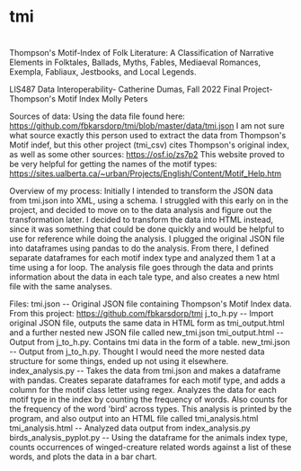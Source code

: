 # tmi
# 
Thompson's Motif-Index of Folk Literature: A Classification of Narrative Elements in Folktales, Ballads, Myths, Fables, Mediaeval Romances, Exempla, Fabliaux, Jestbooks, and Local Legends.

LIS487 Data Interoperability- Catherine Dumas, Fall 2022
Final Project- Thompson's Motif Index 
Molly Peters 

Sources of data:
Using the data file found here: https://github.com/fbkarsdorp/tmi/blob/master/data/tmi.json 
I am not sure what source exactly this person used to extract the data from Thompson's Motif indef, but this other project (tmi_csv) cites Thompson's original index, as well as some other sources: https://osf.io/zs7p2
This website proved to be very helpful for getting the names of the motif types: https://sites.ualberta.ca/~urban/Projects/English/Content/Motif_Help.htm

Overview of my process:
Initially I intended to transform the JSON data from tmi.json into XML, using a schema. I struggled with this early on in the project, and decided to move on to the data analysis and figure out the transformation later.
I decided to transform the data into HTML instead, since it was something that could be done quickly and would be helpful to use for reference while doing the analysis. 
I plugged the original JSON file into dataframes using pandas to do the analysis. From there, I defined separate dataframes for each motif index type and analyzed them 1 at a time using a for loop. 
The analysis file goes through the data and prints information about the data in each tale type, and also creates a new html file with the same analyses. 

Files:
tmi.json -- Original JSON file containing Thompson's Motif Index data. From this project: https://github.com/fbkarsdorp/tmi
j_to_h.py -- Import original JSON file, outputs the same data in HTML form as tmi_output.html and a further nested new JSON file called new_tmi.json
tmi_output.html -- Output from j_to_h.py. Contains tmi data in the form of a table.
new_tmi.json -- Output from j_to_h.py. Thought I would need the more nested data structure for some things, ended up not using it elsewhere. 
index_analysis.py -- Takes the data from tmi.json and makes a dataframe with pandas. Creates separate dataframes for each motif type, and adds a column for the motif class letter using regex.
                  Analyzes the data for each motif type in the index by counting the frequency of words. Also counts for the frequency of the word 'bird' across types. 
                  This analysis is printed by the program, and also output into an HTML file called tmi_analysis.html
tmi_analysis.html -- Analyzed data output from index_analysis.py
birds_analysis_pyplot.py -- Using the dataframe for the animals index type, counts occurrences of winged-creature related words against a list of these words, and plots the data in a bar chart.
